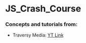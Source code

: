 # JS_Crash_Course


### Concepts and tutorials from:
* Traversy Media: [YT Link](https://www.youtube.com/watch?v=hdI2bqOjy3c&t=296s)
